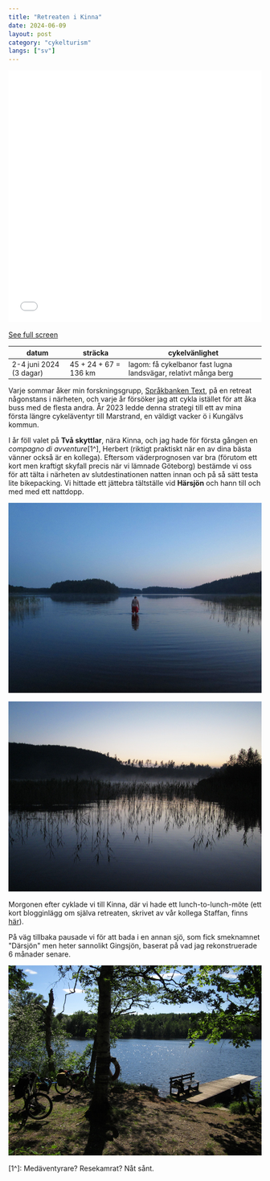 ```yaml
---
title: "Retreaten i Kinna"
date: 2024-06-09
layout: post
category: "cykelturism"
langs: ["sv"]
---
```


<iframe width="100%" height="500px" frameborder="0" allowfullscreen allow="geolocation" src="//umap.openstreetmap.fr/en/map/jobbretreatet-i-kinna_1080876?scaleControl=false&miniMap=false&scrollWheelZoom=false&zoomControl=true&editMode=disabled&moreControl=true&searchControl=null&tilelayersControl=null&embedControl=null&datalayersControl=true&onLoadPanel=none&captionBar=false&captionMenus=true"></iframe><p><a href="//umap.openstreetmap.fr/en/map/jobbretreatet-i-kinna_1080876?scaleControl=false&miniMap=false&scrollWheelZoom=true&zoomControl=true&editMode=disabled&moreControl=true&searchControl=null&tilelayersControl=null&embedControl=null&datalayersControl=true&onLoadPanel=none&captionBar=false&captionMenus=true">See full screen</a></p>

| datum | sträcka | cykelvänlighet |
| --- | --- | --- |
| 2-4 juni 2024 (3 dagar) | 45 + 24 + 67 = 136 km | lagom: få cykelbanor fast lugna landsvägar, relativt många berg |

Varje sommar åker min forskningsgrupp, [Språkbanken Text](https://spraakbanken.gu.se/), på en retreat någonstans i närheten, och varje år försöker jag att cykla istället för att åka buss med de flesta andra.
År 2023 ledde denna strategi till ett av mina första längre cykeläventyr till Marstrand, en väldigt vacker ö i Kungälvs kommun. 

I år föll valet på __Två skyttlar__, nära Kinna, och jag hade för första gången en _compagno di avventure_[1^], Herbert (riktigt praktiskt när en av dina bästa vänner också är en kollega).
Eftersom väderprognosen var bra (förutom ett kort men kraftigt skyfall precis när vi lämnade Göteborg) bestämde vi oss för att tälta i närheten av slutdestinationen natten innan och på så sätt testa lite bikepacking. 
Vi hittade ett jättebra tältställe vid __Härsjön__ och hann till och med med ett nattdopp.

![Nattdopp i Härsjön](../assets/img/cykelturism/harsjon_herb.JPG)

![Härsjön](../assets/img/cykelturism/harsjon.JPG)

Morgonen efter cyklade vi till Kinna, där vi hade ett lunch-to-lunch-möte (ett kort blogginlägg om själva retreaten, skrivet av vår kollega Staffan, finns [här](https://spraakbanken.gu.se/blogg/20240605-sprakbanken-text-pa-retreat)).

På väg tillbaka pausade vi för att bada i en annan sjö, som fick smeknamnet "Därsjön" men heter sannolikt Gingsjön, baserat på vad jag rekonstruerade 6 månader senare.

![Härsjön](../assets/img/cykelturism/darsjon.JPG)

[1^]: Medäventyrare? Resekamrat? Nåt sånt.